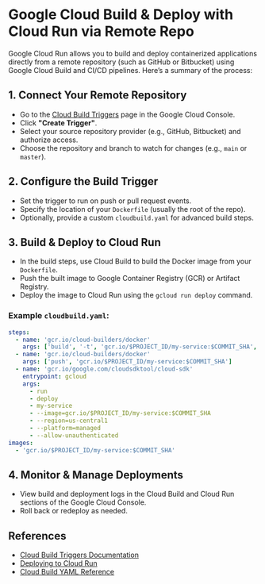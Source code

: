 # Google Cloud Build & Deploy with Cloud Run via Remote Repo

Google Cloud Run allows you to build and deploy containerized applications directly from a remote repository (such as GitHub or Bitbucket) using Google Cloud Build and CI/CD pipelines. Here’s a summary of the process:

## 1. Connect Your Remote Repository
- Go to the [Cloud Build Triggers](https://console.cloud.google.com/cloud-build/triggers) page in the Google Cloud Console.
- Click **"Create Trigger"**.
- Select your source repository provider (e.g., GitHub, Bitbucket) and authorize access.
- Choose the repository and branch to watch for changes (e.g., `main` or `master`).

## 2. Configure the Build Trigger
- Set the trigger to run on push or pull request events.
- Specify the location of your `Dockerfile` (usually the root of the repo).
- Optionally, provide a custom `cloudbuild.yaml` for advanced build steps.

## 3. Build & Deploy to Cloud Run
- In the build steps, use Cloud Build to build the Docker image from your `Dockerfile`.
- Push the built image to Google Container Registry (GCR) or Artifact Registry.
- Deploy the image to Cloud Run using the `gcloud run deploy` command.

### Example `cloudbuild.yaml`:
```yaml
steps:
  - name: 'gcr.io/cloud-builders/docker'
    args: ['build', '-t', 'gcr.io/$PROJECT_ID/my-service:$COMMIT_SHA', '.']
  - name: 'gcr.io/cloud-builders/docker'
    args: ['push', 'gcr.io/$PROJECT_ID/my-service:$COMMIT_SHA']
  - name: 'gcr.io/google.com/cloudsdktool/cloud-sdk'
    entrypoint: gcloud
    args:
      - run
      - deploy
      - my-service
      - --image=gcr.io/$PROJECT_ID/my-service:$COMMIT_SHA
      - --region=us-central1
      - --platform=managed
      - --allow-unauthenticated
images:
  - 'gcr.io/$PROJECT_ID/my-service:$COMMIT_SHA'
```

## 4. Monitor & Manage Deployments
- View build and deployment logs in the Cloud Build and Cloud Run sections of the Google Cloud Console.
- Roll back or redeploy as needed.

## References
- [Cloud Build Triggers Documentation](https://cloud.google.com/build/docs/automating-builds/create-manage-triggers)
- [Deploying to Cloud Run](https://cloud.google.com/run/docs/deploying)
- [Cloud Build YAML Reference](https://cloud.google.com/build/docs/build-config-file-schema)
